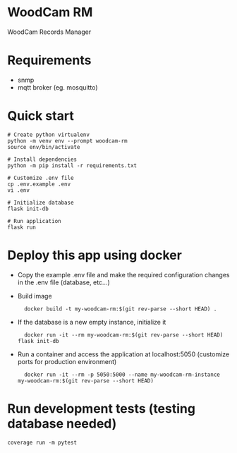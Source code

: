 # WoodCam RM
WoodCam Records Manager

# Requirements

* snmp
* mqtt broker (eg. mosquitto)

# Quick start

    # Create python virtualenv
    python -m venv env --prompt woodcam-rm
    source env/bin/activate

    # Install dependencies
    python -m pip install -r requirements.txt

    # Customize .env file
    cp .env.example .env
    vi .env 

    # Initialize database
    flask init-db

    # Run application
    flask run

# Deploy this app using docker

- Copy the example .env file and make the required configuration changes in the .env file (database, etc...)
- Build image

        docker build -t my-woodcam-rm:$(git rev-parse --short HEAD) .

- If the database is a new empty instance, initialize it

        docker run -it --rm my-woodcam-rm:$(git rev-parse --short HEAD) flask init-db

- Run a container and access the application at localhost:5050 (customize ports for production environment)

        docker run -it --rm -p 5050:5000 --name my-woodcam-rm-instance my-woodcam-rm:$(git rev-parse --short HEAD)

# Run development tests (testing database needed)

    coverage run -m pytest